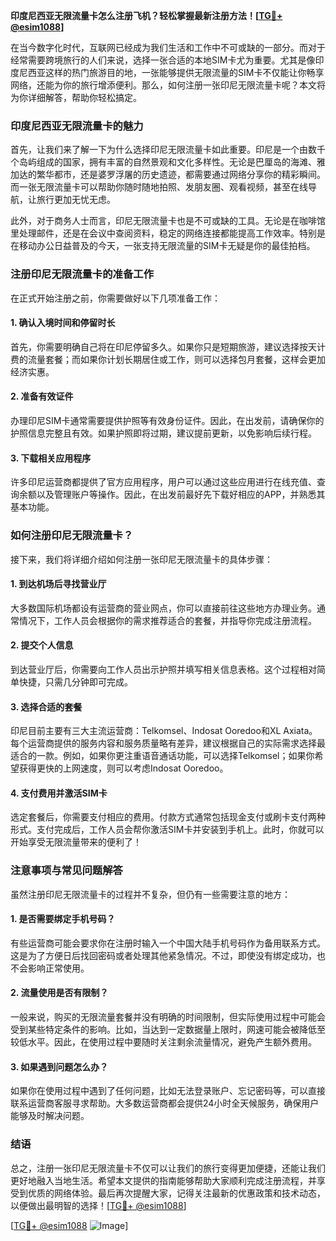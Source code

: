 **印度尼西亚无限流量卡怎么注册飞机？轻松掌握最新注册方法！[[TG💪+ @esim1088](https://t.me/s/esim1088)]**

在当今数字化时代，互联网已经成为我们生活和工作中不可或缺的一部分。而对于经常需要跨境旅行的人们来说，选择一张合适的本地SIM卡尤为重要。尤其是像印度尼西亚这样的热门旅游目的地，一张能够提供无限流量的SIM卡不仅能让你畅享网络，还能为你的旅行增添便利。那么，如何注册一张印尼无限流量卡呢？本文将为你详细解答，帮助你轻松搞定。

### 印度尼西亚无限流量卡的魅力

首先，让我们来了解一下为什么选择印尼无限流量卡如此重要。印尼是一个由数千个岛屿组成的国家，拥有丰富的自然景观和文化多样性。无论是巴厘岛的海滩、雅加达的繁华都市，还是婆罗浮屠的历史遗迹，都需要通过网络分享你的精彩瞬间。而一张无限流量卡可以帮助你随时随地拍照、发朋友圈、观看视频，甚至在线导航，让旅行更加无忧无虑。

此外，对于商务人士而言，印尼无限流量卡也是不可或缺的工具。无论是在咖啡馆里处理邮件，还是在会议中查阅资料，稳定的网络连接都能提高工作效率。特别是在移动办公日益普及的今天，一张支持无限流量的SIM卡无疑是你的最佳拍档。

### 注册印尼无限流量卡的准备工作

在正式开始注册之前，你需要做好以下几项准备工作：

#### 1. 确认入境时间和停留时长
首先，你需要明确自己将在印尼停留多久。如果你只是短期旅游，建议选择按天计费的流量套餐；而如果你计划长期居住或工作，则可以选择包月套餐，这样会更加经济实惠。

#### 2. 准备有效证件
办理印尼SIM卡通常需要提供护照等有效身份证件。因此，在出发前，请确保你的护照信息完整且有效。如果护照即将过期，建议提前更新，以免影响后续行程。

#### 3. 下载相关应用程序
许多印尼运营商都提供了官方应用程序，用户可以通过这些应用进行在线充值、查询余额以及管理账户等操作。因此，在出发前最好先下载好相应的APP，并熟悉其基本功能。

### 如何注册印尼无限流量卡？

接下来，我们将详细介绍如何注册一张印尼无限流量卡的具体步骤：

#### 1. 到达机场后寻找营业厅
大多数国际机场都设有运营商的营业网点，你可以直接前往这些地方办理业务。通常情况下，工作人员会根据你的需求推荐适合的套餐，并指导你完成注册流程。

#### 2. 提交个人信息
到达营业厅后，你需要向工作人员出示护照并填写相关信息表格。这个过程相对简单快捷，只需几分钟即可完成。

#### 3. 选择合适的套餐
印尼目前主要有三大主流运营商：Telkomsel、Indosat Ooredoo和XL Axiata。每个运营商提供的服务内容和服务质量略有差异，建议根据自己的实际需求选择最适合的一款。例如，如果你更注重语音通话功能，可以选择Telkomsel；如果你希望获得更快的上网速度，则可以考虑Indosat Ooredoo。

#### 4. 支付费用并激活SIM卡
选定套餐后，你需要支付相应的费用。付款方式通常包括现金支付或刷卡支付两种形式。支付完成后，工作人员会帮你激活SIM卡并安装到手机上。此时，你就可以开始享受无限流量带来的便利了！

### 注意事项与常见问题解答

虽然注册印尼无限流量卡的过程并不复杂，但仍有一些需要注意的地方：

#### 1. 是否需要绑定手机号码？
有些运营商可能会要求你在注册时输入一个中国大陆手机号码作为备用联系方式。这是为了方便日后找回密码或者处理其他紧急情况。不过，即使没有绑定成功，也不会影响正常使用。

#### 2. 流量使用是否有限制？
一般来说，购买的无限流量套餐并没有明确的时间限制，但实际使用过程中可能会受到某些特定条件的影响。比如，当达到一定数据量上限时，网速可能会被降低至较低水平。因此，在使用过程中要随时关注剩余流量情况，避免产生额外费用。

#### 3. 如果遇到问题怎么办？
如果你在使用过程中遇到了任何问题，比如无法登录账户、忘记密码等，可以直接联系运营商客服寻求帮助。大多数运营商都会提供24小时全天候服务，确保用户能够及时解决问题。

### 结语

总之，注册一张印尼无限流量卡不仅可以让我们的旅行变得更加便捷，还能让我们更好地融入当地生活。希望本文提供的指南能够帮助大家顺利完成注册流程，并享受到优质的网络体验。最后再次提醒大家，记得关注最新的优惠政策和技术动态，以便做出最明智的选择！[[TG💪+ @esim1088](https://t.me/s/esim1088)]

[[TG💪+ @esim1088](https://t.me/s/esim1088) ![Image](https://i.postimg.cc/4NQfJmqS/Snipaste-2025-05-13-00-14-12.png)]
